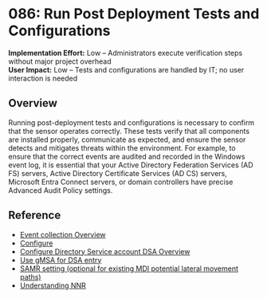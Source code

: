 # 086: Run Post Deployment Tests and Configurations
**Implementation Effort:** Low – Administrators execute verification steps without major project overhead  
**User Impact:** Low – Tests and configurations are handled by IT; no user interaction is needed  

## Overview
Running post-deployment tests and configurations is necessary to confirm that the sensor operates correctly. These tests verify that all components are installed properly, communicate as expected, and ensure the sensor detects and mitigates threats within the environment. For example, to ensure that the correct events are audited and recorded in the Windows event log, it is essential that your Active Directory Federation Services (AD FS) servers, Active Directory Certificate Services (AD CS) servers, Microsoft Entra Connect servers, or domain controllers have precise Advanced Audit Policy settings.

## Reference
* [Event collection Overview](https://learn.microsoft.com/defender-for-identity/deploy/event-collection-overview)  
* [Configure](https://learn.microsoft.com/defender-for-identity/deploy/configure-windows-event-collection)  
* [Configure Directory Service account DSA Overview](https://learn.microsoft.com/defender-for-identity/deploy/directory-service-accounts)  
* [Use gMSA for DSA entry](https://learn.microsoft.com/defender-for-identity/deploy/create-directory-service-account-gmsa)  
* [SAMR setting (optional for existing MDI potential lateral movement paths)](https://learn.microsoft.com/defender-for-identity/deploy/remote-calls-sam)  
* [Understanding NNR](https://learn.microsoft.com/defender-for-identity/nnr-policy)  